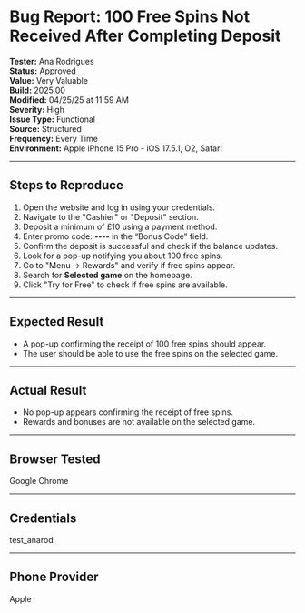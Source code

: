# Bug Report: 100 Free Spins Not Received After Completing Deposit

**Tester:** Ana Rodrigues  
**Status:** Approved  
**Value:** Very Valuable  
**Build:** 2025.00  
**Modified:** 04/25/25 at 11:59 AM  
**Severity:** High  
**Issue Type:** Functional  
**Source:** Structured  
**Frequency:** Every Time  
**Environment:** Apple iPhone 15 Pro - iOS 17.5.1, O2, Safari  

---

## Steps to Reproduce

1. Open the website and log in using your credentials.
2. Navigate to the "Cashier" or "Deposit" section.
3. Deposit a minimum of £10 using a payment method.
4. Enter promo code: **----** in the “Bonus Code” field.
5. Confirm the deposit is successful and check if the balance updates.
6. Look for a pop-up notifying you about 100 free spins.
7. Go to "Menu → Rewards" and verify if free spins appear.
8. Search for **Selected game** on the homepage.
9. Click "Try for Free" to check if free spins are available.

---

## Expected Result

- A pop-up confirming the receipt of 100 free spins should appear.
- The user should be able to use the free spins on the selected game.

---

## Actual Result

- No pop-up appears confirming the receipt of free spins.
- Rewards and bonuses are not available on the selected game.

---

## Browser Tested

Google Chrome

---

## Credentials

test_anarod

---

## Phone Provider

Apple
